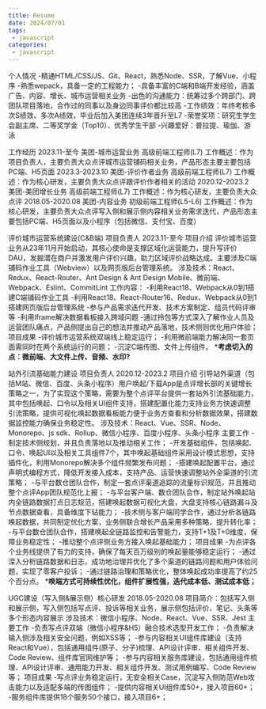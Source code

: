```yaml
---
title: Resume
date: 2024/07/01
tags:
 - javascript
categories:
 - javascript
---
```


个人情况
-精通HTML/CSS/JS、Git、React，熟悉Node、SSR，了解Vue、小程序
-熟悉wepack，具备一定的工程能力；
-具备丰富的C端和B端开发经验，涵盖广告、内容、增长、城市运营相关业务
-出色的沟通能力：统筹过多个跨部门、跨团队项目落地，合作过的同事以及身边同事评价都比较高
-工作绩效：年终考核多次S绩效、多次A绩效，毕业后加入美团连续3年晋升至L7
-荣誉奖项：研究生学生会副主席、二等奖学金（Top10）、优秀学生干部
-兴趣爱好：普拉提、瑜伽、游泳

工作经历
2023.11-至今 美团-城市运营业务 高级前端工程师(L7)
工作概述：作为项目负责人，主要负责大众点评城市运营铺码相关业务，产品形态主要主要包括PC端、H5页面
2023.3-2023.10 美团-评价作者业务 高级前端工程师(L7)
工作概述：作为核心研发，主要负责大众点评跟评价作者相关的活动
2020.12-2023.2  美团-美团增长业务 高级前端工程师(L7)
工作概述：作为核心研发，主要负责大众点评
2018.05-2020.08 美团-内容业务 初级前端工程师(L5-L6)
工作概述：作为核心研发，主要负责大众点评写入侧和展示侧内容相关业务需求迭代，产品形态主要包括PC端、H5页面以及小程序（包括微信、支付宝、百度）

评价城市运营系统建设(C&B端) 项目负责人 2023.11-至今
项目介绍
评价城市运营业务从23年11月开始启动，其核心使命是支撑区域化运营能力，提升写评价DAU，发掘潜在商户并激发用户评价兴趣，助力区域评价战略达成。主要涉及C端铺码作业工具（Webview）以及网页版后台管理系统。
涉及技术：React、Redux、React-Router、Ant Design & Ant Design Mobile、微前端、Webpack、Eslint、CommitLint
工作内容：
-利用React18、Webpack从0到1搭建C端铺码作业工具
-利用React18、React-Router16、Redux、Webpack从0到1搭建网页版后台管理系统
-参与产品需求迭代开发、技术方案制定、组员代码评审等
-利用Iframe解决数据看板接入跨域问题
-通过拎包等方式深入了解作业人员及运营团队痛点，产品侧提出自己的想法并推动产品落地，技术侧则优化用户体验；
项目成果
-评价城市运营系统双端线上稳定运行；
-利用微前端能力解决同一套页面需同时在两个系统运行的问题；
-沉淀C端传图、文件上传组件。
***考虑切入的点：微前端、大文件上传、音频、水印?**

站外引流基础能力建设 项目负责人 2020.12-2023.2
项目介绍
引导站外渠道（包括M站、微信、百度、头条小程序）用户唤起/下载App是点评增⻓部的关键增⻓策略之⼀，为了实现这个策略，需要为整个点评平台提供一套站外引流基础能力，其中包括唤起、口令以及相关UI组件支持，搭建配置化能力支持业务方快速调整引流策略，提供可视化唤起数据看板能力便于业务方查看和分析数据效果，搭建数据监控能力确保业务稳定性。
涉及技术：React、Vue、SSR、Node、Monorepo、js sdk、Rollup、微信小程序、百度小程序、头条小程序
主要工作
-制定技术侧规划，并且负责落地以及推动相关工作；
-开发基础组件，包括唤起、⼝令、唤起UI以及相关工具组件7个，其中唤起基础组件采用设计模式思想，支持插件化，利用Monorepo解决多个组件频繁发布问题；
-搭建唤起配置平台，通过声明式编程方式，降低开发接入成本，⽀持产品、运营快速调整站外全渠道的引流策略；
-与平台数仓团队合作，制定一套点评渠道追踪的流量标识规范，并且推动整个点评App团队规范化上报；
-与平台客户端、数仓团队合作，制定站外唤起站内全链路数据打点日志规范，搭建唤起数据可视化大盘，大盘支持核心链路漏斗及节点数据查看，具备维度下钻能力；
-技术侧与客户端同学合作，通过分析各链路唤起数据，共同制定优化方案，业务侧联合增长产品采用多种策略，提升转化率；
-与平台数仓团队合作，搭建唤起全链路监控和告警能力，支持T+1及T+0维度，保障业务稳定性；
-推动整个点评侧业务方接入唤起基础能力；
项目成果
-为点评各个业务线提供了有⼒的⽀持，确保了每天百万级别的唤起量能够稳定运行；
-通过深⼊分析链路数据和⽇志，成功地治理并优化了多个渠道的链路问题和⽤户体验问题，实现了零客户投诉；
-通过链路治理和策略优化，整体唤起成功率提⾼了约25个百分点。
***唤端方式可持续性优化，组件扩展性强，迭代成本低、测试成本低；**

UGC建设（写入侧&展示侧）核心研发 2018.05-2020.08
项目简介：包括写入侧和展示侧，写入侧包括写点评、投诉等相关业务，展示侧包括评价、笔记、头条等多个形态内容展示
涉及技术：微信小程序、Node、React、Vue、SSR、Jest
主要⼯作
-负责写点评双端（微信小程序&H5）融合技术选型开发工作；
-负责解决输入侧涉及相关安全问题，例如XSS等；
-参与内容相关UI组件库建设（支持React和Vue），包括通用组件(原子、分子)梳理、API设计评审、相关组件开发、Code Review、组件库官网维护等；
-参与内容相关服务库建设，包括通用组件梳理、API设计评审、通用能力开发、相关组件开发、测试用例编写、Code Review等；
项目成果
-写点评业务稳定运行，无安全相关Case，沉淀写入侧防范Web攻击能力以及适配多端的传图组件；
-提供内容相关UI组件库50+，接入项目60+；
-服务组件库提供18个服务50个接口，接入项目6+；
